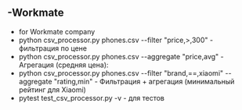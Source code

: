 ## -Workmate
- for Workmate company
- python csv_processor.py phones.csv --filter "price,>,300" - фильтрация по цене
- python csv_processor.py phones.csv --aggregate "price,avg" - Агрегация (средняя цена):
- python csv_processor.py phones.csv --filter "brand,==,xiaomi" --aggregate "rating,min" - Фильтрация + агрегация (минимальный рейтинг для Xiaomi)
- pytest test_csv_processor.py -v - для тестов
